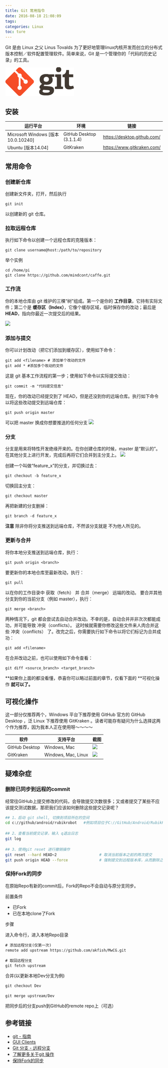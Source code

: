 ```yaml
---
title: Git 常用指令
date: 2016-08-18 21:08:09
tags:
categories: Linux
toc: ture
---
```

Git 是由 Linux 之父 Linus Tovalds 为了更好地管理linux内核开发而创立的分布式版本控制／软件配置管理软件。简单来说，Git 是一个管理你的「代码的历史记录」的工具。
<!--more-->
![](/images/github.png)

## 安装
运行平台|环境|链接|
---|---|---|
Microsoft Windows [版本 10.0.10240] | GitHub Desktop (3.1.1.4) | https://desktop.github.com/
Ubuntu [版本14.04] | GitKraken | https://www.gitkraken.com/

## 常用命令

### 创建新仓库

创建新文件夹，打开，然后执行
```
git init
```
以创建新的 git 仓库。

### 拉取远程仓库
执行如下命令以创建一个远程仓库的克隆版本：
```
git clone username@host:/path/to/repository
```
举个实例
```
cd /home/pi
git clone https://github.com/mindcont/caffe.git
```
### 工作流

你的本地仓库由 git 维护的三棵“树”组成。第一个是你的 **工作目录**，它持有实际文件；第二个是 **缓存区（Index）**，它像个缓存区域，临时保存你的改动；最后是 **HEAD**，指向你最近一次提交后的结果。

![](https://git-scm.com/images/about/index1@2x.png)

### 添加与提交
你可以计划改动（把它们添加到缓存区），使用如下命令：
```
git add <filename> # 添加单个改动的文件
git add * #添加多个改动的文件
```
这是 git 基本工作流程的第一步；使用如下命令以实际提交改动：
```
git commit -m "代码提交信息"
```
现在，你的改动已经提交到了 HEAD，但是还没到你的远端仓库。执行如下命令以将这些改动提交到远端仓库：
```
git push origin master
```
可以把 master 换成你想要推送的任何分支
![](https://git-scm.com/images/about/index2@2x.png)

### 分支
分支是用来将特性开发绝缘开来的。在你创建仓库的时候，master 是“默认的”。在其他分支上进行开发，完成后再将它们合并到主分支上。
![](https://camo.githubusercontent.com/1db631d931f4a57a439deb5f747bfc0c3c1098b2/68747470733a2f2f7777772e61746c61737369616e2e636f6d2f6769742f696d616765732f7475746f7269616c732f636f6c6c61626f726174696e672f636f6d706172696e672d776f726b666c6f77732f676974666c6f772d776f726b666c6f772f30352e737667)

创建一个叫做“feature_x”的分支，并切换过去：
```
git checkout -b feature_x
```
切换回主分支：
```
git checkout master
```
再把新建的分支删掉：
```
git branch -d feature_x
```
**注意** 除非你将分支推送到远端仓库，不然该分支就是 不为他人所见的。
### 更新与合并
将你本地分支推送到远端仓库，执行：
```
git push origin <branch>
```
要更新你的本地仓库至最新改动，执行：
```
git pull
```
以在你的工作目录中 获取（fetch） 并 合并（merge） 远端的改动。
要合并其他分支到你的当前分支（例如 master），执行：
```
git merge <branch>
```
两种情况下，git 都会尝试去自动合并改动。不幸的是，自动合并并非次次都能成功，并可能导致 冲突（conflicts）。 这时候就需要你修改这些文件来人肉合并这些 冲突（conflicts） 了。改完之后，你需要执行如下命令以将它们标记为合并成功：
```
git add <filename>
```
在合并改动之前，也可以使用如下命令查看：
```
git diff <source_branch> <target_branch>
```
**如果你上面的都没看懂，恭喜你可以略过前面的章节，仅看下面的 **可视化操作 **就可以了。**
## 可视化操作
这一部分仅推荐两个，Windows 平台下推荐使用 GitHub 官方的 GitHub Desktop ，泛 Linux 下推荐使用 GitKraken 。读者可能存有疑问为什么选择这两个作为推荐，因为我本人正在使用呀～～～～

软件|支持平台|截图|
---|---|---|
GitHub Desktop | Windows, Mac | ![](https://git-scm.com/images/guis/github-desktop@2x.png)
GitKraken | Windows, Mac, Linux |![](https://git-scm.com/images/guis/git-kraken@2x.png)

## 疑难杂症
### 删除已同步到远程的commit
经常往GitHub上提交修改的代码，会导致提交次数很多；又或者提交了某些不应该提交测试数据，那麽我们应该如何删除这些提交记录呢？
```bash
## 1、启动 git shell, 切换到项目所在的空间
cd c://github/android/rubikrobot   #例如项目位于C://GitHub/Android/RubikRobot 目录下

## 2、查看当前提交记录，输入 q退出日志
git log

## 3、使用git reset 进行撤销操作
git reset --hard HEAD~2                   # 取消当前版本之前的两次提交  
git push origin HEAD --force              # 强制提交到远程版本库，从而删除之前的两次提交数据  
```

### 保持Fork的同步
在原始Repo有新的commit后，Fork的Repo不会自动与原分支同步。

前置条件
*  已Fork
*  已在本地clone了Fork

步骤

进入命令行，进入本地Repo目录
```
# 添加远程分支(仅第一次)
remote add upstream https://github.com/akfish/MwCG.git

# 取回远程分支
git fetch upstream
```
合并(以更新本地Dev分支为例)
```
git checkout Dev

git merge upstream/Dev
```
把同步后的分支push到GitHub的remote repo上（可选）

## 参考链接
* [git - 指南](https://git-scm.com/book/zh/v2)
* [GUI Clients](https://git-scm.com/download/gui/linux)
* [Git 分支 - 远程分支](https://git-scm.com/book/zh/v1/Git-%E5%88%86%E6%94%AF-%E8%BF%9C%E7%A8%8B%E5%88%86%E6%94%AF)
* [了解更多关于git 操作](https://git-scm.com/book/zh/v1/Git-%E5%9F%BA%E7%A1%80-%E6%92%A4%E6%B6%88%E6%93%8D%E4%BD%9C)
* [保持Fork的同步](https://github.com/akfish/MwCG/wiki/%E4%BB%BB%E5%8A%A1%EF%BC%9A%E4%BF%9D%E6%8C%81Fork%E7%9A%84%E5%90%8C%E6%AD%A5)
